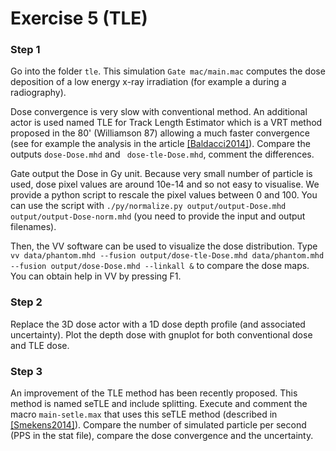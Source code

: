 # Exercise 5 (TLE)


### Step 1

Go into the folder ```tle```. This simulation ```Gate mac/main.mac``` computes the dose deposition of a low energy x-ray irradiation (for example a during a radiography).

Dose convergence is very slow with conventional method. An additional actor is used named TLE for Track Length Estimator which is a VRT method proposed in the 80' (Williamson 87) allowing a much faster convergence (see for example the analysis in the article [[Baldacci2014]](https://www.creatis.insa-lyon.fr/site7/en/publications/BALD-15)). Compare the outputs ```dose-Dose.mhd``` and ``` dose-tle-Dose.mhd```, comment the differences. 

Gate output the Dose in Gy unit. Because very small number of particle is used, dose pixel values are around 10e-14 and so not easy to visualise. We provide a python script to rescale the pixel values between 0 and 100. You can use the script with `./py/normalize.py output/output-Dose.mhd output/output-Dose-norm.mhd` (you need to provide the input and output filenames). 

Then, the VV software can be used to visualize the dose distribution. Type ```vv data/phantom.mhd --fusion output/dose-tle-Dose.mhd data/phantom.mhd --fusion output/dose-Dose.mhd --linkall &``` to compare the dose maps. You can obtain help in VV by pressing F1.

### Step 2

Replace the 3D dose actor with a 1D dose depth profile (and associated uncertainty). Plot the depth dose with gnuplot for both conventional dose and TLE dose.

### Step 3

An improvement of the TLE method has been recently proposed. This method is named seTLE and include splitting. Execute and comment the macro ```main-setle.max``` that uses this seTLE method (described in [[Smekens2014]](https://www.creatis.insa-lyon.fr/site7/en/publications/SMEK-14)). Compare the number of simulated particle per second (PPS in the stat file), compare the dose convergence and the uncertainty.
